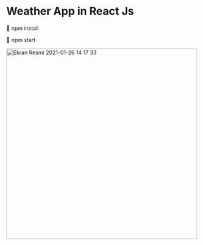 # Weather App in React Js

📍 npm install 

📍 npm start 

<div style="display:"flex">
<img width="500" alt="Ekran Resmi 2021-01-26 14 17 33" src="https://user-images.githubusercontent.com/50197477/105838600-58618b00-5fe1-11eb-8610-54f0bea6aef0.png">
<div/>


